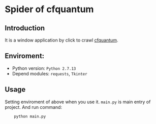 # Spider of cfquantum

## Introduction

It is a window application by click to crawl [cfquantum](https://cfquantum.org).

## Enviroment:

* Python version: `Python 2.7.13`
* Depend modules: `requests`, `Tkinter`

## Usage

Setting enviroment of above when you use it. `main.py` is main entry of project. And run command:

```
    python main.py
```


